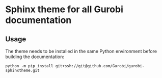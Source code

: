 # Sphinx theme for all Gurobi documentation

## Usage

The theme needs to be installed in the same Python environment before building
the documentation:

```
python -m pip install git+ssh://git@github.com/Gurobi/gurobi-sphinxtheme.git
```
